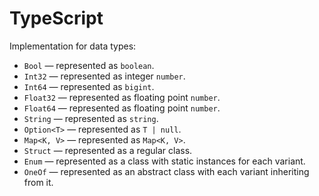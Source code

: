 # TypeScript

Implementation for data types:

- `Bool` — represented as `boolean`.
- `Int32` — represented as integer `number`.
- `Int64` — represented as `bigint`.
- `Float32` — represented as floating point `number`.
- `Float64` — represented as floating point `number`.
- `String` — represented as `string`.
- `Option<T>` — represented as `T | null`.
- `Map<K, V>` — represented as `Map<K, V>`.
- `Struct` — represented as a regular class.
- `Enum` — represented as a class with static instances for each variant.
- `OneOf` — represented as an abstract class with each variant inheriting from it.
